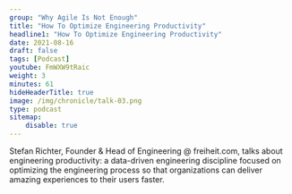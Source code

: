 ```yaml
---
group: "Why Agile Is Not Enough"
title: "How To Optimize Engineering Productivity"
headline1: "How To Optimize Engineering Productivity"
date: 2021-08-16
draft: false
tags: [Podcast]
youtube: FmWXW9tRaic
weight: 3
minutes: 61
hideHeaderTitle: true
image: /img/chronicle/talk-03.png
type: podcast
sitemap:
    disable: true
---
```


Stefan Richter, Founder & Head of Engineering @ freiheit.com, talks about engineering productivity: a data-driven engineering discipline focused on optimizing the engineering process so that organizations can deliver amazing experiences to their users faster.
